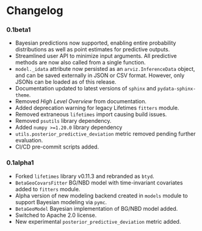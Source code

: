 # Changelog

### 0.1beta1
- Bayesian predictions now supported, enabling entire probability distributions as well as point estimates for predictive outputs.
- Streamlined user API to minimize input arguments. All predictive methods are now also called from a single function.
- `model._idata` attribute now persisted as an `arviz.InferenceData` object, and can be saved externally in JSON or CSV format. However, only JSONs can be loaded as of this release.
- Documentation updated to latest versions of `sphinx` and `pydata-sphinx-theme`.
- Removed *High Level Overview* from documentation.
- Added deprecation warning for legacy Lifetimes `fitters` module.
- Removed extraneous `lifetimes` import causing build issues.
- Removed `psutils` library dependency.
- Added `numpy >=1.20.0` library dependency
- `utils.posterior_predictive_deviation` metric removed pending further evaluation.
- CI/CD pre-commit scripts added.

### 0.1alpha1
 - Forked `lifetimes` library v0.11.3 and rebranded as `btyd`.
 - `BetaGeoCovarsFitter` BG/NBD model with time-invariant covariates added to `fitters` module.
 - Alpha version of new modeling backend created in `models` module to support Bayesian modeling via `pymc`.
 - `BetaGeoModel` Bayesian implementation of BG/NBD model added.
 - Switched to Apache 2.0 license.
 - New experimental `posterior_predictive_deviation` metric added.
